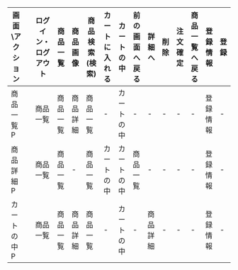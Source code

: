 |画面\アクション||ログイン・ログアウト|商品一覧|商品画像|商品検索(検索)|カートに入れる|カートの中|前の画面へ戻る|詳細へ|削除|注文確定|商品一覧へ戻る|登録情報|登録|
|-|-|-|-|-|-|-|-|-|-|-|-|-|-|-|
|商品一覧P||商品一覧|商品一覧|商品詳細|商品一覧|-|カートの中|-|-|-|-|-|登録情報|-|
|商品詳細P||商品一覧|商品一覧|-|商品一覧|カートの中|カートの中|商品一覧|-|-|-|-|登録情報|-|
|カートの中P||商品一覧|商品一覧|商品詳細|商品一覧|-|カートの中|-|商品詳細|-|-|-|登録情報|-|
